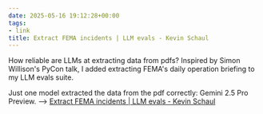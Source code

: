 ```yaml
---
date: 2025-05-16 19:12:28+00:00
tags:
- link
title: Extract FEMA incidents | LLM evals - Kevin Schaul
---
```


How reliable are LLMs at extracting data from pdfs? Inspired by 
Simon Willison's PyCon talk, I added extracting FEMA's daily operation briefing to my LLM evals suite.

Just one model extracted the data from the pdf correctly: Gemini 2.5 Pro Preview. --> [Extract FEMA incidents | LLM evals - Kevin Schaul](https://kschaul.com/llm-evals/evals/extract-fema-incidents/)